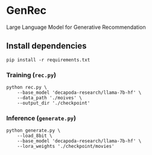# GenRec
Large Language Model for Generative Recommendation

## Install dependencies

    
    pip install -r requirements.txt
    
    
### Training (`rec.py`)

    
    python rec.py \
        --base_model 'decapoda-research/llama-7b-hf' \
        --data_path './moives' \
        --output_dir './checkpoint'
    
    
    
### Inference (`generate.py`)


    
    python generate.py \
        --load_8bit \
        --base_model 'decapoda-research/llama-7b-hf' \
        --lora_weights './checkpoint/movies'
    